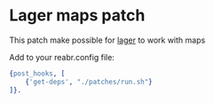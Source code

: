 Lager maps patch
================

This patch make possible for [lager](https://github.com/basho/lager) to work with maps

Add to your reabr.config file:

```erlang
{post_hooks, [
    {'get-deps', "./patches/run.sh"}
]}.
```
